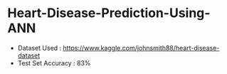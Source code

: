# Heart-Disease-Prediction-Using-ANN
* Dataset Used : https://www.kaggle.com/johnsmith88/heart-disease-dataset
* Test Set Accuracy : 83%
